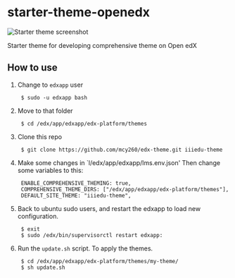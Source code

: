 # starter-theme-openedx

![Starter theme screenshot](screenshot.png)

Starter theme for developing comprehensive theme on Open edX

## How to use

1. Change to `edxapp` user

		$ sudo -u edxapp bash


3. Move to that folder

		$ cd /edx/app/edxapp/edx-platform/themes

4. Clone this repo

		$ git clone https://github.com/mcy260/edx-theme.git iiiedu-theme

5. Make some changes in `l/edx/app/edxapp/lms.env.json' Then change some variables to this:

		ENABLE_COMPREHENSIVE_THEMING: true,
		COMPREHENSIVE_THEME_DIRS: ["/edx/app/edxapp/edx-platform/themes"],
		DEFAULT_SITE_THEME: "iiiedu-theme",

6. Back to ubuntu sudo users, and restart the edxapp to load new configuration.

		$ exit
		$ sudo /edx/bin/supervisorctl restart edxapp:

7. Run the `update.sh` script. To apply the themes.

		$ cd /edx/app/edxapp/edx-platform/themes/my-theme/
		$ sh update.sh



